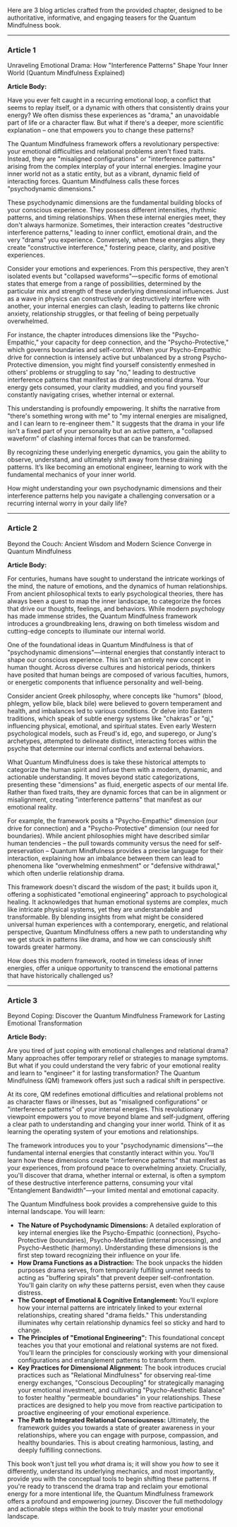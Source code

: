 Here are 3 blog articles crafted from the provided chapter, designed to be authoritative, informative, and engaging teasers for the Quantum Mindfulness book.

---

### Article 1

 Unraveling Emotional Drama: How "Interference Patterns" Shape Your Inner World (Quantum Mindfulness Explained)

**Article Body:**

Have you ever felt caught in a recurring emotional loop, a conflict that seems to replay itself, or a dynamic with others that consistently drains your energy? We often dismiss these experiences as "drama," an unavoidable part of life or a character flaw. But what if there's a deeper, more scientific explanation – one that empowers you to change these patterns?

The Quantum Mindfulness framework offers a revolutionary perspective: your emotional difficulties and relational problems aren't fixed traits. Instead, they are "misaligned configurations" or "interference patterns" arising from the complex interplay of your internal energies. Imagine your inner world not as a static entity, but as a vibrant, dynamic field of interacting forces. Quantum Mindfulness calls these forces "psychodynamic dimensions."

These psychodynamic dimensions are the fundamental building blocks of your conscious experience. They possess different intensities, rhythmic patterns, and timing relationships. When these internal energies meet, they don't always harmonize. Sometimes, their interaction creates "destructive interference patterns," leading to inner conflict, emotional drain, and the very "drama" you experience. Conversely, when these energies align, they create "constructive interference," fostering peace, clarity, and positive experiences.

Consider your emotions and experiences. From this perspective, they aren't isolated events but "collapsed waveforms"—specific forms of emotional states that emerge from a range of possibilities, determined by the particular mix and strength of these underlying dimensional influences. Just as a wave in physics can constructively or destructively interfere with another, your internal energies can clash, leading to patterns like chronic anxiety, relationship struggles, or that feeling of being perpetually overwhelmed.

For instance, the chapter introduces dimensions like the "Psycho-Empathic," your capacity for deep connection, and the "Psycho-Protective," which governs boundaries and self-control. When your Psycho-Empathic drive for connection is intensely active but unbalanced by a strong Psycho-Protective dimension, you might find yourself consistently enmeshed in others' problems or struggling to say "no," leading to destructive interference patterns that manifest as draining emotional drama. Your energy gets consumed, your clarity muddied, and you find yourself constantly navigating crises, whether internal or external.

This understanding is profoundly empowering. It shifts the narrative from "there's something wrong with me" to "my internal energies are misaligned, and I can learn to re-engineer them." It suggests that the drama in your life isn't a fixed part of your personality but an active pattern, a "collapsed waveform" of clashing internal forces that can be transformed.

By recognizing these underlying energetic dynamics, you gain the ability to observe, understand, and ultimately shift away from these draining patterns. It’s like becoming an emotional engineer, learning to work with the fundamental mechanics of your inner world.

How might understanding your own psychodynamic dimensions and their interference patterns help you navigate a challenging conversation or a recurring internal worry in your daily life?

---

### Article 2

 Beyond the Couch: Ancient Wisdom and Modern Science Converge in Quantum Mindfulness

**Article Body:**

For centuries, humans have sought to understand the intricate workings of the mind, the nature of emotions, and the dynamics of human relationships. From ancient philosophical texts to early psychological theories, there has always been a quest to map the inner landscape, to categorize the forces that drive our thoughts, feelings, and behaviors. While modern psychology has made immense strides, the Quantum Mindfulness framework introduces a groundbreaking lens, drawing on both timeless wisdom and cutting-edge concepts to illuminate our internal world.

One of the foundational ideas in Quantum Mindfulness is that of "psychodynamic dimensions"—internal energies that constantly interact to shape our conscious experience. This isn't an entirely new concept in human thought. Across diverse cultures and historical periods, thinkers have posited that human beings are composed of various faculties, humors, or energetic components that influence personality and well-being.

Consider ancient Greek philosophy, where concepts like "humors" (blood, phlegm, yellow bile, black bile) were believed to govern temperament and health, and imbalances led to various conditions. Or delve into Eastern traditions, which speak of subtle energy systems like "chakras" or "qi," influencing physical, emotional, and spiritual states. Even early Western psychological models, such as Freud's id, ego, and superego, or Jung's archetypes, attempted to delineate distinct, interacting forces within the psyche that determine our internal conflicts and external behaviors.

What Quantum Mindfulness does is take these historical attempts to categorize the human spirit and infuse them with a modern, dynamic, and actionable understanding. It moves beyond static categorizations, presenting these "dimensions" as fluid, energetic aspects of our mental life. Rather than fixed traits, they are dynamic forces that can be in alignment or misalignment, creating "interference patterns" that manifest as our emotional reality.

For example, the framework posits a "Psycho-Empathic" dimension (our drive for connection) and a "Psycho-Protective" dimension (our need for boundaries). While ancient philosophies might have described similar human tendencies – the pull towards community versus the need for self-preservation – Quantum Mindfulness provides a precise language for their interaction, explaining how an imbalance between them can lead to phenomena like "overwhelming enmeshment" or "defensive withdrawal," which often underlie relationship drama.

This framework doesn't discard the wisdom of the past; it builds upon it, offering a sophisticated "emotional engineering" approach to psychological healing. It acknowledges that human emotional systems are complex, much like intricate physical systems, yet they are understandable and transformable. By blending insights from what might be considered universal human experiences with a contemporary, energetic, and relational perspective, Quantum Mindfulness offers a new path to understanding why we get stuck in patterns like drama, and how we can consciously shift towards greater harmony.

How does this modern framework, rooted in timeless ideas of inner energies, offer a unique opportunity to transcend the emotional patterns that have historically challenged us?

---

### Article 3

 Beyond Coping: Discover the Quantum Mindfulness Framework for Lasting Emotional Transformation

**Article Body:**

Are you tired of just coping with emotional challenges and relational drama? Many approaches offer temporary relief or strategies to manage symptoms. But what if you could understand the very fabric of your emotional reality and learn to "engineer" it for lasting transformation? The Quantum Mindfulness (QM) framework offers just such a radical shift in perspective.

At its core, QM redefines emotional difficulties and relational problems not as character flaws or illnesses, but as "misaligned configurations" or "interference patterns" of your internal energies. This revolutionary viewpoint empowers you to move beyond blame and self-judgment, offering a clear path to understanding and changing your inner world. Think of it as learning the operating system of your emotions and relationships.

The framework introduces you to your "psychodynamic dimensions"—the fundamental internal energies that constantly interact within you. You'll learn how these dimensions create "interference patterns" that manifest as your experiences, from profound peace to overwhelming anxiety. Crucially, you'll discover that drama, whether internal or external, is often a symptom of these destructive interference patterns, consuming your vital "Entanglement Bandwidth"—your limited mental and emotional capacity.

The Quantum Mindfulness book provides a comprehensive guide to this internal landscape. You will learn:
*   **The Nature of Psychodynamic Dimensions:** A detailed exploration of key internal energies like the Psycho-Empathic (connection), Psycho-Protective (boundaries), Psycho-Meditative (internal processing), and Psycho-Aesthetic (harmony). Understanding these dimensions is the first step toward recognizing their influence on your life.
*   **How Drama Functions as a Distraction:** The book unpacks the hidden purposes drama serves, from temporarily fulfilling unmet needs to acting as "buffering spirals" that prevent deeper self-confrontation. You'll gain clarity on *why* these patterns persist, even when they cause distress.
*   **The Concept of Emotional & Cognitive Entanglement:** You’ll explore how your internal patterns are intricately linked to your external relationships, creating shared "drama fields." This understanding illuminates why certain relationship dynamics feel so sticky and hard to change.
*   **The Principles of "Emotional Engineering":** This foundational concept teaches you that your emotional and relational systems are not fixed. You’ll learn the principles for consciously working with your dimensional configurations and entanglement patterns to transform them.
*   **Key Practices for Dimensional Alignment:** The book introduces crucial practices such as "Relational Mindfulness" for observing real-time energy exchanges, "Conscious Decoupling" for strategically managing your emotional investment, and cultivating "Psycho-Aesthetic Balance" to foster healthy "permeable boundaries" in your relationships. These practices are designed to help you move from reactive participation to proactive engineering of your emotional experience.
*   **The Path to Integrated Relational Consciousness:** Ultimately, the framework guides you towards a state of greater awareness in your relationships, where you can engage with purpose, compassion, and healthy boundaries. This is about creating harmonious, lasting, and deeply fulfilling connections.

This book won't just tell you *what* drama is; it will show you *how* to see it differently, understand its underlying mechanics, and most importantly, provide you with the conceptual tools to begin shifting these patterns. If you're ready to transcend the drama trap and reclaim your emotional energy for a more intentional life, the Quantum Mindfulness framework offers a profound and empowering journey. Discover the full methodology and actionable steps within the book to truly master your emotional landscape.